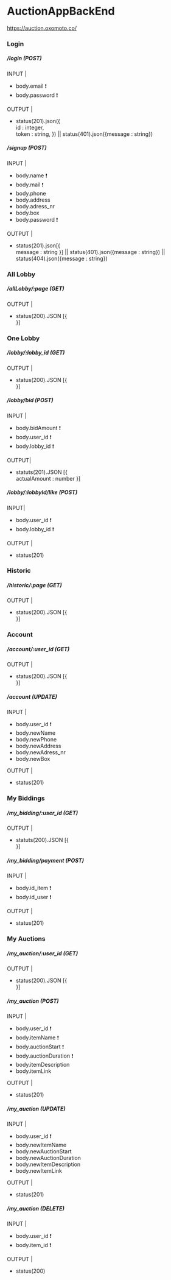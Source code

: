 # AuctionAppBackEnd

https://auction.oxomoto.co/

### Login  

##### /login (POST)  
 INPUT |
- body.email  :exclamation:
- body.password  :exclamation:

OUTPUT |
 - status(201).json({  
id : integer,  
token : string,
}) || status(401).json({message : string})

##### /signup (POST)
 INPUT |
- body.name :exclamation:
- body.mail  :exclamation:
- body.phone  
- body.address  
- body.adress_nr  
- body.box  
- body.password :exclamation:

OUTPUT |
- status(201).json[{  
			message : string 
			}] || status(401).json({message : string}) || status(404).json({message : string})

### All Lobby  

##### /allLobby/:page (GET)
OUTPUT |
- status(200).JSON [{  
}]

### One Lobby  

##### /lobby/:lobby_id (GET)
OUTPUT |
- status(200).JSON [{	  
		}]

##### /lobby/bid (POST) 
INPUT |
- body.bidAmount  :exclamation:
- body.user_id  :exclamation:
- body.lobby_id :exclamation:

OUTPUT|
- statuts(201).JSON [{  
			actualAmount : number 
			}]

##### /lobby/:lobbyId/like (POST)
INPUT|
- body.user_id  :exclamation:
- body.lobby_id  :exclamation:

OUTPUT |
- status(201)

### Historic

##### /historic/:page (GET)  
OUTPUT |
- status(200).JSON [{  
		}]

### Account   

##### /account/:user_id (GET)
OUTPUT |
- status(200).JSON [{  
		}] 

##### /account (UPDATE)
INPUT |
- body.user_id  :exclamation:
- body.newName  
- body.newPhone  
- body.newAddress  
- body.newAdress_nr  
- body.newBox

OUTPUT |
- status(201)

### My Biddings  

##### /my_bidding/:user_id (GET) 
OUTPUT |
- statuts(200).JSON [{  
		}]  

##### /my_bidding/payment (POST)  
INPUT |
 - body.id_item  :exclamation:
- body.id_user  :exclamation:

OUTPUT |
-  status(201)  

### My Auctions  

##### /my_auction/:user_id (GET) 
OUTPUT |
- status(200).JSON [{  
		}]  

##### /my_auction (POST)
INPUT |
- body.user_id  :exclamation:
- body.itemName  :exclamation:
- body.auctionStart  :exclamation:
- body.auctionDuration  :exclamation:
- body.itemDescription  
- body.itemLink

OUTPUT |
- status(201)  

##### /my_auction (UPDATE)
INPUT |
- body.user_id  :exclamation:
- body.newItemName   
- body.newAuctionStart  
- body.newAuctionDuration  
- body.newItemDescription  
- body.newItemLink  

OUTPUT |
- status(201)   

##### /my_auction (DELETE)
INPUT |
- body.user_id  :exclamation:
- body.item_id  :exclamation:

OUTPUT |
- status(200)   






